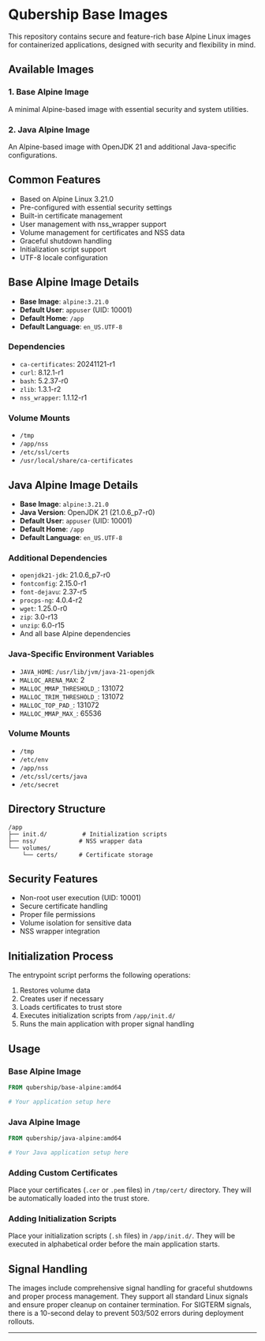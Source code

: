 # Qubership Base Images

This repository contains secure and feature-rich base Alpine Linux images for containerized applications, designed with security and flexibility in mind.

## Available Images

### 1. Base Alpine Image

A minimal Alpine-based image with essential security and system utilities.

### 2. Java Alpine Image

An Alpine-based image with OpenJDK 21 and additional Java-specific configurations.

## Common Features

- Based on Alpine Linux 3.21.0
- Pre-configured with essential security settings
- Built-in certificate management
- User management with nss_wrapper support
- Volume management for certificates and NSS data
- Graceful shutdown handling
- Initialization script support
- UTF-8 locale configuration

## Base Alpine Image Details

- **Base Image**: `alpine:3.21.0`
- **Default User**: `appuser` (UID: 10001)
- **Default Home**: `/app`
- **Default Language**: `en_US.UTF-8`

### Dependencies

- `ca-certificates`: 20241121-r1
- `curl`: 8.12.1-r1
- `bash`: 5.2.37-r0
- `zlib`: 1.3.1-r2
- `nss_wrapper`: 1.1.12-r1

### Volume Mounts

- `/tmp`
- `/app/nss`
- `/etc/ssl/certs`
- `/usr/local/share/ca-certificates`

## Java Alpine Image Details

- **Base Image**: `alpine:3.21.0`
- **Java Version**: OpenJDK 21 (21.0.6_p7-r0)
- **Default User**: `appuser` (UID: 10001)
- **Default Home**: `/app`
- **Default Language**: `en_US.UTF-8`

### Additional Dependencies

- `openjdk21-jdk`: 21.0.6_p7-r0
- `fontconfig`: 2.15.0-r1
- `font-dejavu`: 2.37-r5
- `procps-ng`: 4.0.4-r2
- `wget`: 1.25.0-r0
- `zip`: 3.0-r13
- `unzip`: 6.0-r15
- And all base Alpine dependencies

### Java-Specific Environment Variables

- `JAVA_HOME`: `/usr/lib/jvm/java-21-openjdk`
- `MALLOC_ARENA_MAX`: 2
- `MALLOC_MMAP_THRESHOLD_`: 131072
- `MALLOC_TRIM_THRESHOLD_`: 131072
- `MALLOC_TOP_PAD_`: 131072
- `MALLOC_MMAP_MAX_`: 65536

### Volume Mounts

- `/tmp`
- `/etc/env`
- `/app/nss`
- `/etc/ssl/certs/java`
- `/etc/secret`

## Directory Structure

```
/app
├── init.d/          # Initialization scripts
├── nss/            # NSS wrapper data
└── volumes/
    └── certs/      # Certificate storage
```

## Security Features

- Non-root user execution (UID: 10001)
- Secure certificate handling
- Proper file permissions
- Volume isolation for sensitive data
- NSS wrapper integration

## Initialization Process

The entrypoint script performs the following operations:

1. Restores volume data
2. Creates user if necessary
3. Loads certificates to trust store
4. Executes initialization scripts from `/app/init.d/`
5. Runs the main application with proper signal handling

## Usage

### Base Alpine Image

```dockerfile
FROM qubership/base-alpine:amd64

# Your application setup here
```

### Java Alpine Image

```dockerfile
FROM qubership/java-alpine:amd64

# Your Java application setup here
```

### Adding Custom Certificates

Place your certificates (`.cer` or `.pem` files) in `/tmp/cert/` directory. They will be automatically loaded into the trust store.

### Adding Initialization Scripts

Place your initialization scripts (`.sh` files) in `/app/init.d/`. They will be executed in alphabetical order before the main application starts.

## Signal Handling

The images include comprehensive signal handling for graceful shutdowns and proper process management. They support all standard Linux signals and ensure proper cleanup on container termination. For SIGTERM signals, there is a 10-second delay to prevent 503/502 errors during deployment rollouts.

---
